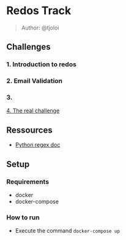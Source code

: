 # Redos Track
> Author: @tjoloi

## Challenges

### 1. Introduction to redos

### 2. Email Validation

### 3. 

[4. The real challenge](https://github.com/UnitedCTF/UnitedCTF-2021/blob/redos-oli/challenges/programming/redos/chall4.md)

## Ressources
- [Python regex doc](https://docs.python.org/3/library/re.html)

## Setup

### Requirements
  - docker
  - docker-compose

### How to run
  - Execute the command `docker-compose up`

